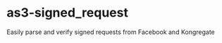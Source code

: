 as3-signed_request
==================

Easily parse and verify signed requests from Facebook and Kongregate
